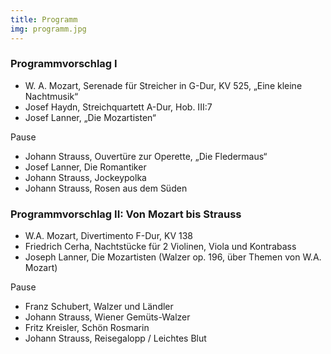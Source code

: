 ```yaml
---
title: Programm
img: programm.jpg
---
```

### Programmvorschlag I

* W. A. Mozart, Serenade für Streicher in G-Dur, KV 525, „Eine kleine Nachtmusik“
* Josef Haydn, Streichquartett A-Dur, Hob. III:7
* Josef Lanner, „Die Mozartisten“

Pause

* Johann Strauss, Ouvertüre zur Operette, „Die Fledermaus“
* Josef Lanner, Die Romantiker
* Johann Strauss, Jockeypolka
* Johann Strauss, Rosen aus dem Süden

### Programmvorschlag II: Von Mozart bis Strauss

* W.A. Mozart, Divertimento F-Dur, KV 138
* Friedrich Cerha, Nachtstücke für 2 Violinen, Viola und Kontrabass
* Joseph Lanner, Die Mozartisten (Walzer op. 196, über Themen von W.A. Mozart)

Pause

* Franz Schubert, Walzer und Ländler
* Johann Strauss, Wiener Gemüts-Walzer
* Fritz Kreisler, Schön Rosmarin
* Johann Strauss, Reisegalopp / Leichtes Blut
